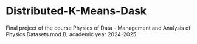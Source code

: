 # Distributed-K-Means-Dask
Final project of the course Physics of Data - Management and Analysis of Physics Datasets mod.B, academic year 2024-2025.
